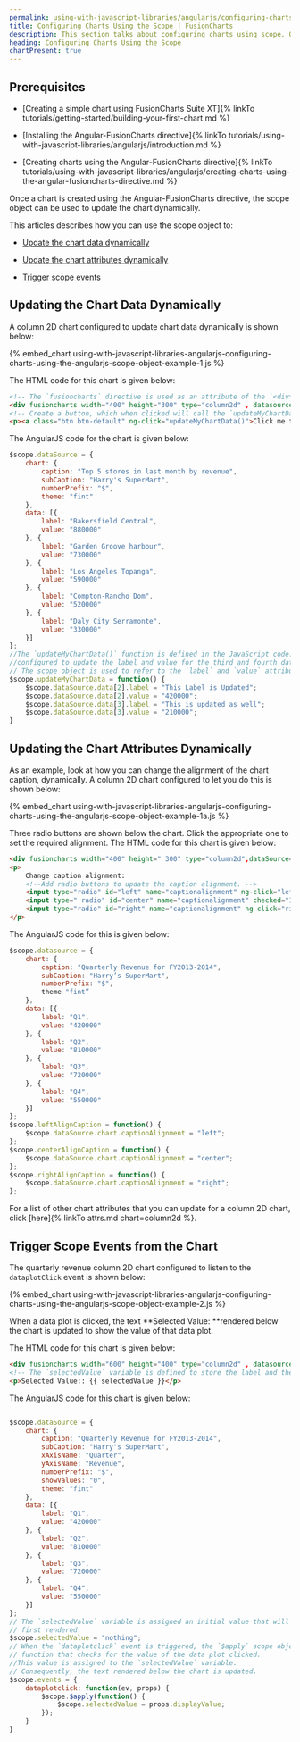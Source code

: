 ```yaml
---
permalink: using-with-javascript-libraries/angularjs/configuring-charts-using-the-angularjs-scope-object.html
title: Configuring Charts Using the Scope | FusionCharts
description: This section talks about configuring charts using scope. Once a chart is created, the scope object can be used to update the chart dynamically.
heading: Configuring Charts Using the Scope
chartPresent: true
---
```


## Prerequisites

* [Creating a simple chart using FusionCharts Suite XT]{% linkTo tutorials/getting-started/building-your-first-chart.md %}

* [Installing the Angular-FusionCharts directive]{% linkTo tutorials/using-with-javascript-libraries/angularjs/introduction.md %}

* [Creating charts using the Angular-FusionCharts directive]{% linkTo tutorials/using-with-javascript-libraries/angularjs/creating-charts-using-the-angular-fusioncharts-directive.md %}

Once a chart is created using the Angular-FusionCharts directive, the scope object can be used to update the chart dynamically.

This articles describes how you can use the scope object to:

* <a href="/using-with-javascript-libraries/angularjs/configuring-charts-using-the-angularjs-scope-object#updating-the-chart-data-dynamically" class="smoth-scroll">Update the chart data dynamically</a>

* <a href="/using-with-javascript-libraries/angularjs/configuring-charts-using-the-angularjs-scope-object#updating-the-chart-attributes-dynamically" class="smoth-scroll">Update the chart attributes dynamically</a>

* <a href="/using-with-javascript-libraries/angularjs/configuring-charts-using-the-angularjs-scope-object#trigger-scope-events-from-the-chart" class="smoth-scroll">Trigger scope events</a>

## Updating the Chart Data Dynamically

A column 2D chart configured to update chart data dynamically is shown below:

{% embed_chart using-with-javascript-libraries-angularjs-configuring-charts-using-the-angularjs-scope-object-example-1.js %}


The HTML code for this chart is given below:

```html
<!-- The `fusioncharts` directive is used as an attribute of the `<div> element. -->
<div fusioncharts width="400" height="300" type="column2d" , datasource="{{dataSource}}"></div>
<!-- Create a button, which when clicked will call the `updateMyChartData()` function. -->
<p><a class="btn btn-default" ng-click="updateMyChartData()">Click me to change data</a></p>

```

The AngularJS code for the chart is given below:

```javascript
$scope.dataSource = {
    chart: {
        caption: "Top 5 stores in last month by revenue",
        subCaption: "Harry's SuperMart",
        numberPrefix: "$",
        theme: "fint"
    },
    data: [{
        label: "Bakersfield Central",
        value: "880000"
    }, {
        label: "Garden Groove harbour",
        value: "730000"
    }, {
        label: "Los Angeles Topanga",
        value: "590000"
    }, {
        label: "Compton-Rancho Dom",
        value: "520000"
    }, {
        label: "Daly City Serramonte",
        value: "330000"
    }]
};
//The `updateMyChartData()` function is defined in the JavaScript code. This function is
//configured to update the label and value for the third and fourth data plots.
// The scope object is used to refer to the `label` and `value` attributes of the `data` object array.
$scope.updateMyChartData = function() {
    $scope.dataSource.data[2].label = "This Label is Updated";
    $scope.dataSource.data[2].value = "420000";
    $scope.dataSource.data[3].label = "This is updated as well";
    $scope.dataSource.data[3].value = "210000";
}

```

## Updating the Chart Attributes Dynamically

As an example, look at how you can change the alignment of the chart caption, dynamically.
A column 2D chart configured to let you do this is shown below:

{% embed_chart using-with-javascript-libraries-angularjs-configuring-charts-using-the-angularjs-scope-object-example-1a.js %}

Three radio buttons are shown below the chart. Click the appropriate one to set the required alignment.
The HTML code for this chart is given below:

```html
<div fusioncharts width="400" height=" 300" type="column2d",dataSource=" {{dataSource}}"></div>
<p>
    Change caption alignment:
    <!--Add radio buttons to update the caption alignment. -->
    <input type="radio" id="left" name="captionalignment" ng-click="leftAlignCaption()"> Left </input>
    <input type=" radio" id="center" name="captionalignment" checked="1" ng-click="centerAlignCaption()">Center</input>
    <input type="radio" id="right" name="captionalignment" ng-click="rightAlignCaption()"> Right </input>
</p>

```

The AngularJS code for this is given below:

```javascript
$scope.datasource = {
    chart: {
        caption: "Quarterly Revenue for FY2013-2014",
        subCaption: "Harry’s SuperMart",
        numberPrefix: "$",
        theme "fint”
    },
    data: [{
        label: "Q1",
        value: "420000"
    }, {
        label: "Q2",
        value: "810000"
    }, {
        label: "Q3",
        value: "720000"
    }, {
        label: "Q4",
        value: "550000"
    }]
};
$scope.leftAlignCaption = function() {
    $scope.dataSource.chart.captionAlignment = "left";
};
$scope.centerAlignCaption = function() {
    $scope.dataSource.chart.captionAlignment = "center";
};
$scope.rightAlignCaption = function() {
    $scope.dataSource.chart.captionAlignment = "right";
};

```

<p class="text-info">For a list of other chart attributes that you can update for a column 2D chart, click [here]{% linkTo attrs.md chart=column2d %}.</p>

## Trigger Scope Events from the Chart

The quarterly revenue column 2D chart configured to listen to the `dataplotClick` event is shown below:

{% embed_chart using-with-javascript-libraries-angularjs-configuring-charts-using-the-angularjs-scope-object-example-2.js %}

When a data plot is clicked, the text **Selected Value: **rendered below the chart is updated to show the value of that data plot.

The HTML code for this chart is given below:

```html
<div fusioncharts width="600" height="400" type="column2d" , datasource="{{dataSource}}" events="events"></div>
<!-- The `selectedValue` variable is defined to store the label and the value of the data plot that is clicked. -->
<p>Selected Value:: {{ selectedValue }}</p>

```

The AngularJS code for this chart is given below:

```javascript

$scope.dataSource = {
    chart: {
        caption: "Quarterly Revenue for FY2013-2014",
        subCaption: "Harry's SuperMart",
        xAxisName: "Quarter",
        yAxisName: "Revenue",
        numberPrefix: "$",
        showValues: "0",
        theme: "fint"
    },
    data: [{
        label: "Q1",
        value: "420000"
    }, {
        label: "Q2",
        value: "810000"
    }, {
        label: "Q3",
        value: "720000"
    }, {
        label: "Q4",
        value: "550000"
    }]
};
// The `selectedValue` variable is assigned an initial value that will be displayed when the chart is
// first rendered.
$scope.selectedValue = "nothing";
// When the `dataplotclick` event is triggered, the `$apply` scope object is used to execute the
// function that checks for the value of the data plot clicked.
//This value is assigned to the `selectedValue` variable.
// Consequently, the text rendered below the chart is updated.
$scope.events = {
    dataplotclick: function(ev, props) {
        $scope.$apply(function() {
            $scope.selectedValue = props.displayValue;
        });
    }
}

```
